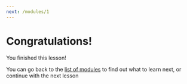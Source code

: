 ```yaml
---
next: /modules/1
---
```

# Congratulations!
You finished this lesson!

You can go back to the [list of modules](/index/) to find out what to
learn next, or continue with the next lesson
